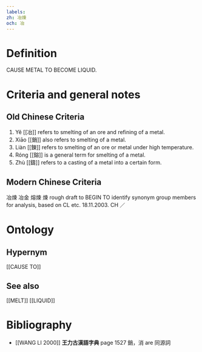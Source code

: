 ```yaml
---
labels: 
zh: 冶煉
och: 冶
---
```


# Definition
CAUSE METAL TO BECOME LIQUID.
# Criteria and general notes
## Old Chinese Criteria
1. Yě [[冶]] refers to smelting of an ore and refining of a metal.
2. Xiāo [[銷]] also refers to smelting of a metal.
3. Liàn [[鍊]] refers to smelting of an ore or metal under high temperature.
4. Róng [[鎔]] is a general term for smelting of a metal.
5. Zhù [[鑄]] refers to a casting of a metal into a certain form.
## Modern Chinese Criteria
冶煉
冶金
熔煉
煉
rough draft to BEGIN TO identify synonym group members for analysis, based on CL etc. 18.11.2003. CH ／
# Ontology

## Hypernym
[[CAUSE TO]]
## See also
[[MELT]]
[[LIQUID]]
# Bibliography
- [[WANG LI 2000]]
**王力古漢語字典** page 1527
銷，消 are 同源詞